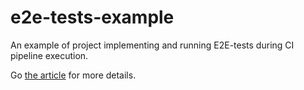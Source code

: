 # e2e-tests-example

An example of project implementing and running E2E-tests during CI pipeline execution.

Go [the article](https://dev.to/kirekov/e2e-testing-in-ci-environment-with-testcontainers-1403) for more details.
